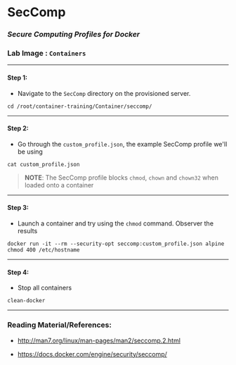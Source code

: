 # **SecComp**

### *Secure Computing Profiles for Docker*

### **Lab Image : `Containers`**

-------

#### Step 1:

* Navigate to the `SecComp` directory on the provisioned server.

```
cd /root/container-training/Container/seccomp/
```

-------

#### Step 2:

* Go through the `custom_profile.json`, the example SecComp profile we'll be using

```commandline
cat custom_profile.json
```

> **NOTE**: The SecComp profile blocks `chmod`, `chown` and `chown32` when loaded onto a container

-------

#### Step 3:

* Launch a container and try using the `chmod` command. Observer the results

```commandline
docker run -it --rm --security-opt seccomp:custom_profile.json alpine chmod 400 /etc/hostname
```

-------

#### Step 4:

* Stop all containers

```commandline
clean-docker
```

---------

### Reading Material/References:

* http://man7.org/linux/man-pages/man2/seccomp.2.html

* https://docs.docker.com/engine/security/seccomp/